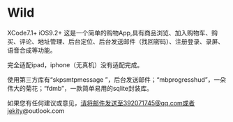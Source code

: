 # Wild
XCode7.1+ iOS9.2+
这是一个简单的购物App,具有商品浏览、加入购物车、购买、评论、地址管理、后台定位、后台发送邮件（找回密码）、注册登录、录屏、语音合成等功能。

完全适配ipad，iphone（无真机）没有适配完成。

使用第三方库有“skpsmtpmessage ”，后台发送邮件；“mbprogresshud”，一朵伟大的菊花；“fdmb”，一款简单易用的sqlite封装库。

如果您有任何建议或意见，请将邮件发送至392071745@qq.com或者jekity@outlook.com
